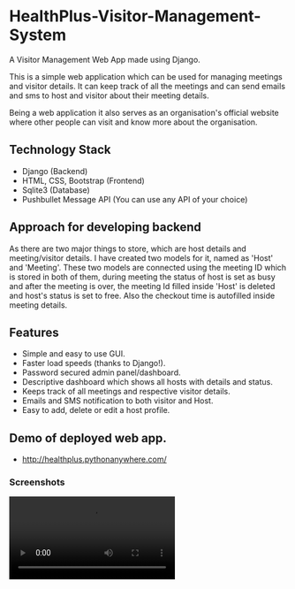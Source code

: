 # HealthPlus-Visitor-Management-System
A Visitor Management Web App made using Django.

This is a simple web application which can be used for managing meetings and visitor details. It can keep track of all the meetings and can send emails and sms to host and visitor about their meeting details.

Being a web application it also serves as an organisation's official website where other people can visit and know more about the organisation.

## Technology Stack
- Django (Backend)
- HTML, CSS, Bootstrap (Frontend)
- Sqlite3 (Database)
- Pushbullet Message API (You can use any API of your choice) 

## Approach for developing backend
As there are two major things to store, which are host details and meeting/visitor details. I have created two models for it, named as 'Host' and 'Meeting'. These two models are connected using the meeting ID which is stored in both of them, during meeting the status of host is set as busy and after the meeting is over, the meeting Id filled inside 'Host' is deleted and host's status is set to free. Also the checkout time is autofilled inside meeting details.

## Features
- Simple and easy to use GUI.
- Faster load speeds (thanks to Django!).
- Password secured admin panel/dashboard.
- Descriptive dashboard which shows all hosts with details and status.
- Keeps track of all meetings and respective visitor details.
- Emails and SMS notification to both visitor and Host.
- Easy to add, delete or edit a host profile.

## Demo of deployed web app.
- http://healthplus.pythonanywhere.com/

### Screenshots
![Working](media/demo.webm)
